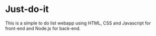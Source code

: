 # Just-do-it
 This is a simple to do list webapp using HTML, CSS and Javascript for front-end and Node.js for back-end.
